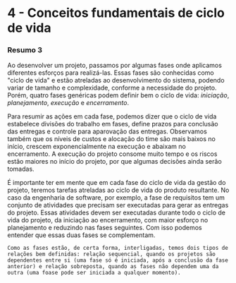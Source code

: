 # 4 - Conceitos fundamentais de ciclo de vida

### Resumo 3

  Ao desenvolver um projeto, passamos por algumas fases onde aplicamos diferentes esforços para realizá-las. Essas fases são conhecidas como "ciclo de vida" e estão atreladas ao desenvolvimento do sistema, podendo variar de tamanho e complexidade, conforme a necessidade do projeto. Porém, quatro fases genéricas podem definir bem o ciclo de vida: *iniciação*, *planejamento*, *execução* e *encerramento*.
  
  Para resumir as ações em cada fase, podemos dizer que o ciclo de vida estabelece divisões do trabalho em fases, define prazos para conclusão das entregas e controle para aparovação das entregas. Observamos também que os níveis de custos e alocação do time são mais baixos no início, crescem exponencialmente na execução e abaixam no encerramento. A execução do projeto consome muito tempo e os riscos estão maiores no início do projeto, por que algumas decisões ainda serão tomadas.
  
  É importante ter em mente que em cada fase do ciclo de vida da gestão do projeto, teremos tarefas atreladas ao ciclo de vida do produto resultante. No caso da engenharia de software, por exemplo, a fase de requisitos tem um conjunto de atividades que precisam ser executadas para gerar as entregas do projeto. Essas atividades devem ser executadas durante todo o ciclo de vida do projeto, da iniciação ao encerramento, com maior esforço no planejamento e reduzindo nas fases seguintes. Com isso podemos entender que essas duas fases se complementam.
  
    Como as fases estão, de certa forma, interligadas, temos dois tipos de relações bem definidas: relação sequencial, quando os projetos são dependentes entre si (uma fase só é iniciada, após a conclusão da fase anterior) e relação sobreposta, quando as fases não dependem uma da outra (uma foase pode ser iniciada a qualquer momento).
